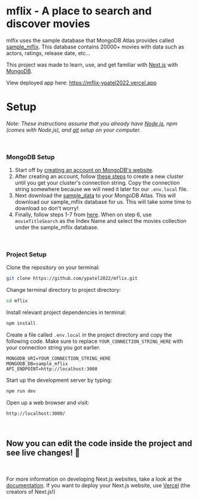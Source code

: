 # mflix - A place to search and discover movies

mlfix uses the sample database that MongoDB Atlas provides called [sample_mflix](https://docs.atlas.mongodb.com/sample-data/sample-mflix/). This database contains 20000+ movies with data such as actors, ratings, release date, etc...

This project was made to learn, use, and get familiar with [Next.js](https://nextjs.org/) with [MongoDB](https://mongodb.com).

View deployed app here: https://mflix-ypatel2022.vercel.app

# Setup
*Note: These instructions assume that you already have [Node.js](https://nodejs.org/en/), npm (comes with Node.js), and [git](https://git-scm.com/downloads) setup on your computer.*

<br/>

### MongoDB Setup
1. Start off by [creating an account on MongoDB's website](https://www.mongodb.com/cloud/atlas/register). 
2. After creating an account, follow [these steps](https://docs.mongodb.com/drivers/node/current/quick-start/#create-a-mongodb-cluster) to create a new cluster until you get your cluster's connection string. Copy the connection string somewhere because we will need it later for our `.env.local` file.
3. Next download the [sample_data](https://docs.atlas.mongodb.com/sample-data/#std-label-load-sample-data) to your MongoDB Atlas. This will download our sample_mflix database for us. This will take some time to download so don't worry!
4. Finally, follow steps 1-7 from [here](https://docs.atlas.mongodb.com/atlas-search/create-index/#procedure). When on step 6, use `movieTitleSearch` as the Index Name and select the movies collection under the sample_mflix database.


<br/>

### Project Setup

Clone the repository on your terminal:
```sh
git clone https://github.com/ypatel2022/mflix.git
```

Change terminal directory to project directory:
```sh
cd mflix
```

Install relevant project dependencies in terminal:
```sh
npm install
```

Create a file called `.env.local` in the project directory and copy the following code. Make sure to replace `YOUR_CONNECTION_STRING_HERE` with your connection string you got earlier.
```
MONGODB_URI=YOUR_CONNECTION_STRING_HERE
MONGODB_DB=sample_mflix
API_ENDPOINT=http://localhost:3000
```

Start up the development server by typing:
```sh
npm run dev
```

Open up a web browser and visit:
```
http://localhost:3000/
```

<br/>

## Now you can edit the code inside the project and see live changes! 🚀

<br/>

For more information on developing Next.js websites, take a look at the [documentation](https://nextjs.org/docs). If you want to deploy your Next.js website, use [Vercel](https://vercel.com/) (the creators of Next.js!)